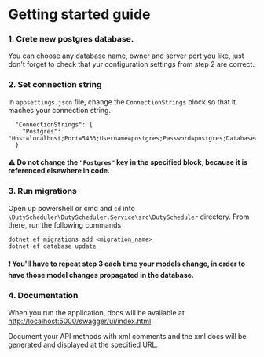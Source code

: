 # Getting started guide

### 1. Crete new postgres database. 
You can choose any database name, owner and server port you like, just don't forget to check that yur configuration settings from step 2 are correct.

### 2. Set connection string
In `appsettings.json` file, change the `ConnectionStrings` block so that it maches your connection string.

```
  "ConnectionStrings": {
    "Postgres": "Host=localhost;Port=5433;Username=postgres;Password=postgres;Database=DutyScheduler"
  }
```
#### :warning: Do not change the `"Postgres"` key in the specified block, because it is referenced elsewhere in code.

### 3. Run migrations
Open up powershell or cmd and `cd` into `\DutyScheduler\DutyScheduler.Service\src\DutyScheduler` directory. From there, run the following commands

```
dotnet ef migrations add <migration_name>
dotnet ef database update
```

#### :exclamation: You'll have to repeat step 3 each time your models change, in order to have those model changes propagated in the database.


### 4. Documentation
When you run the application, docs will be avaliable at [http://localhost:5000/swagger/ui/index.html](http://localhost:5000/swagger/ui/index.html).

Document your API methods with xml comments and the xml docs will be generated and displayed at the specified URL. 
